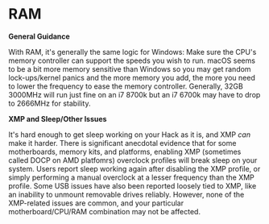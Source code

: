 # RAM

**General Guidance**

With RAM, it's generally the same logic for Windows: Make sure the CPU's memory controller can support the speeds you wish to run. macOS seems to be a bit more memory sensitive than Windows so you may get random lock-ups/kernel panics and the more memory you add, the more you need to lower the frequency to ease the memory controller. Generally, 32GB 3000MHz will run just fine on an i7 8700k but an i7 6700k may have to drop to 2666MHz for stability.

**XMP and Sleep/Other Issues**

It's hard enough to get sleep working on your Hack as it is, and XMP *can* make it harder. There is significant anecdotal evidence that for some motherboards, memory kits, and platforms, enabling XMP (sometimes called DOCP on AMD platfomrs) overclock profiles will break sleep on your system. Users report sleep working again after disabling the XMP profile, or simply performing a manual overclock at a lesser frequency than the XMP profile. Some USB issues have also been reported loosely tied to XMP, like an inability to unmount removable drives reliably. However, none of the XMP-related issues are common, and your particular motherboard/CPU/RAM combination may not be affected.
